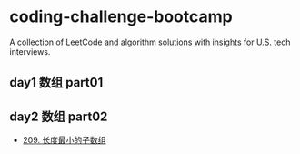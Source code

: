 # coding-challenge-bootcamp
A collection of LeetCode and algorithm solutions with insights for U.S. tech interviews.
## day1 数组 part01

## day2 数组 part02

- [209. 长度最小的子数组](day2/209-min-subarray.md)

